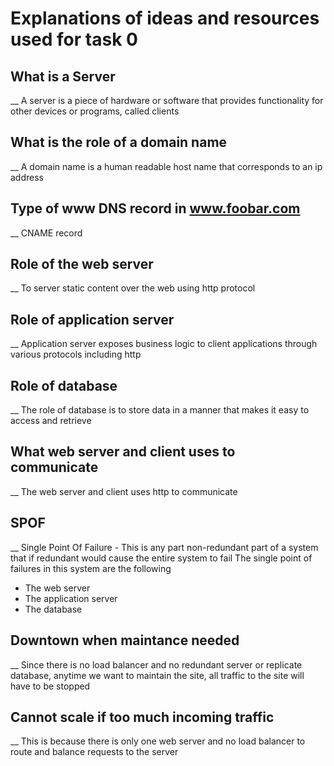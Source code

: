 # Explanations of ideas and resources used for task 0  


## What is a Server
__
A server is a piece of hardware or software that provides functionality for other devices or programs, called clients

## What is the role of a domain name
__
A domain name is a human readable host name that corresponds to an ip address

## Type of www DNS record in www.foobar.com
__
CNAME record

## Role of the web server
__
To server static content over the web using http protocol

## Role of application server
__
Application server exposes business logic to client applications through various protocols including http

## Role of database
__
The role of database is to store data in a manner that makes it easy to access and retrieve

## What web server and client uses to communicate
__
The web server and client uses http to communicate

## SPOF
__
Single Point Of Failure - This is any part non-redundant part of a system that if redundant would cause the entire system to fail
The single point of failures in this system are the following
- The web server
- The application server
- The database

## Downtown when maintance needed
__
Since there is no load balancer and no redundant server or replicate database, anytime we want to maintain the site, all traffic to the site will have to be stopped

## Cannot scale if too much incoming traffic
__
This is because there is only one web server and no load balancer to route and balance requests to the server
